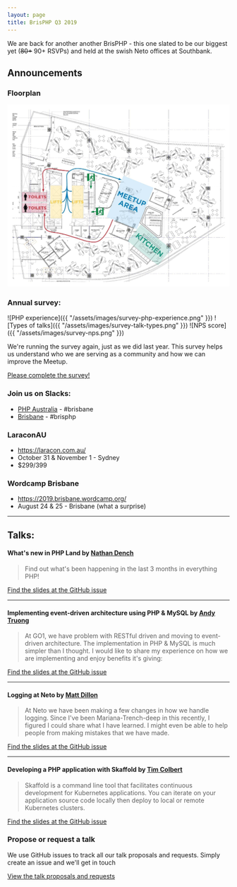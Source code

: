 ```yaml
---
layout: page
title: BrisPHP Q3 2019
---
```


We are back for another another BrisPHP - this one slated to be our biggest yet (~~80+~~ 90+ RSVPs) and held at the swish
Neto offices at Southbank.

## Announcements

### Floorplan

![Neto floorplan](/assets/images/neto-floorplan.jpeg)

### Annual survey:

![PHP experience]({{ "/assets/images/survey-php-experience.png" }})
![Types of talks]({{ "/assets/images/survey-talk-types.png" }})
![NPS score]({{ "/assets/images/survey-nps.png" }})

We're running the survey again, just as we did last year. This survey helps us understand who we are serving as a
community and how we can improve the Meetup.

[Please complete the survey!](https://tom492.typeform.com/to/iOH4az)

### Join us on Slacks:

- [PHP Australia](https://bit.ly/2LNYaTo) - #brisbane
- [Brisbane](https://brisbane.herokuapp.com/) - #brisphp

### LaraconAU

* https://laracon.com.au/
* October 31 & November 1 - Sydney
* $299/399

### Wordcamp Brisbane

* https://2019.brisbane.wordcamp.org/
* August 24 & 25 - Brisbane (what a surprise)

--- 

## Talks:

#### What's new in PHP Land by [Nathan Dench](https://twitter.com/nathandench)
>Find out what's been happening in the last 3 months in everything PHP!

[Find the slides at the GitHub issue](https://github.com/BrisPHP/meetups/issues/9)

--- 

#### Implementing event-driven architecture using PHP & MySQL by [Andy Truong](https://twitter.com/thehongtt)
> At GO1, we have problem with RESTful driven and moving to event-driven architecture. The implementation in PHP & MySQL is much simpler than I thought. I would like to share my experience on how we are implementing and enjoy benefits it's giving:

[Find the slides at the GitHub issue](https://github.com/BrisPHP/meetups/issues/25)

--- 

#### Logging at Neto by [Matt Dillon](https://www.linkedin.com/in/matt-dillon-9b45b5157/)
> At Neto we have been making a few changes in how we handle logging. Since I've been Mariana-Trench-deep in this recently, I figured I could share what I have learned. I might even be able to help people from making mistakes that we have made.

[Find the slides at the GitHub issue](https://github.com/BrisPHP/meetups/issues/21)

--- 

#### Developing a PHP application with Skaffold by [Tim Colbert](https://www.linkedin.com/in/s3than/)
> Skaffold is a command line tool that facilitates continuous development for Kubernetes applications. You can iterate on your application source code locally then deploy to local or remote Kubernetes clusters.

[Find the slides at the GitHub issue](https://github.com/BrisPHP/meetups/issues/29)

### Propose or request a talk

We use GitHub issues to track all our talk proposals and requests. Simply create an issue and we'll get in touch

[View the talk proposals and requests](https://github.com/brisphp/meetups/issues)
